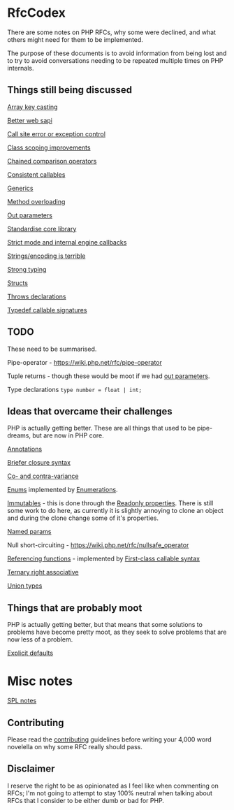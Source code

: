 # RfcCodex

There are some notes on PHP RFCs, why some were declined, and what others might need for them to be implemented.

The purpose of these documents is to avoid information from being lost and to try to avoid conversations needing to be repeated multiple times on PHP internals.

## Things still being discussed 

[Array key casting](https://github.com/Danack/RfcCodex/blob/master/array_key_casting.md)

[Better web sapi](https://github.com/Danack/RfcCodex/blob/master/better_web_sapi.md)

[Call site error or exception control](https://github.com/Danack/RfcCodex/blob/master/call_site_error_exception_control.md)

[Class scoping improvements](https://github.com/Danack/RfcCodex/blob/master/class_scoping_improvements.md)

[Chained comparison operators](https://github.com/Danack/RfcCodex/blob/master/chained_comparison_operators.md)

[Consistent callables](https://github.com/Danack/RfcCodex/blob/master/consistent_callables.md)

[Generics](https://github.com/Danack/RfcCodex/blob/master/generics.md)

[Method overloading](https://github.com/Danack/RfcCodex/blob/master/method_overloading.md)

[Out parameters](https://github.com/Danack/RfcCodex/blob/master/out_parameters.md)

[Standardise core library](https://github.com/Danack/RfcCodex/blob/master/standardise_core_library.md)

[Strict mode and internal engine callbacks](https://github.com/Danack/RfcCodex/blob/master/engine_strict_mode_interaction.md)

[Strings/encoding is terrible](https://github.com/Danack/RfcCodex/blob/master/strings_and_encoding.md)

[Strong typing](https://github.com/Danack/RfcCodex/blob/master/strong_typing.md)

[Structs](https://github.com/Danack/RfcCodex/blob/master/structs.md)

[Throws declarations](https://github.com/Danack/RfcCodex/blob/master/throws_declaration.md)

[Typedef callable signatures](https://github.com/Danack/RfcCodex/blob/master/typedef_callables.md)

## TODO

These need to be summarised.

Pipe-operator - https://wiki.php.net/rfc/pipe-operator

Tuple returns - though these would be moot if we had [out parameters](https://github.com/Danack/RfcCodex/blob/master/out_parameters.md).

Type declarations `type number = float | int;`

## Ideas that overcame their challenges

PHP is actually getting better. These are all things that used to be pipe-dreams, but are now in PHP core. 

[Annotations](https://github.com/Danack/RfcCodex/blob/master/annotations.md)

[Briefer closure syntax](https://github.com/Danack/RfcCodex/blob/master/briefer_closure_syntax.md)

[Co- and contra-variance](https://github.com/Danack/RfcCodex/blob/master/co_and_contra_variance.md)

[Enums](https://github.com/Danack/RfcCodex/blob/master/enums.md) implemented by [Enumerations](https://wiki.php.net/rfc/enumerations).

[Immutables](https://github.com/Danack/RfcCodex/blob/master/immutable.md) - this is done through the [Readonly properties](https://wiki.php.net/rfc/readonly_properties_v2). There is still some work to do here, as currently it is slightly annoying to clone an object and during the clone change some of it's properties.

[Named params](https://github.com/Danack/RfcCodex/blob/master/named_params.md)

Null short-circuiting - https://wiki.php.net/rfc/nullsafe_operator

[Referencing functions](https://github.com/Danack/RfcCodex/blob/master/referencing_functions.md) - implemented by [First-class callable syntax](https://wiki.php.net/rfc/first_class_callable_syntax)

[Ternary right associative](https://github.com/Danack/RfcCodex/blob/master/ternary_operator_right_associative.md)

[Union types](https://github.com/Danack/RfcCodex/blob/master/union_types.md)

## Things that are probably moot

PHP is actually getting better, but that means that some solutions to problems have become pretty moot, as they seek to solve problems that are now less of a problem.

[Explicit defaults](https://github.com/Danack/RfcCodex/blob/master/explicit_defaults.md)

# Misc notes

[SPL notes](https://github.com/Danack/RfcCodex/blob/master/spl_summary.md)

## Contributing

Please read the [contributing](https://github.com/Danack/RfcCodex/blob/master/CONTRIBUTING.md) guidelines before writing your 4,000 word novelella on why some RFC really should pass.

## Disclaimer

I reserve the right to be as opinionated as I feel like when commenting on RFCs; I'm not going to attempt to stay 100% neutral when talking about RFCs that I consider to be either dumb or bad for PHP.
